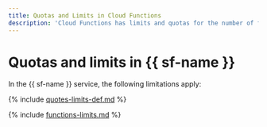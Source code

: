 ```yaml
---
title: Quotas and Limits in Cloud Functions
description: 'Cloud Functions has limits and quotas for the number of functions, the number of instances of one function in each AZ, the number of simultaneous calls of all functions in each AZ. You will learn more about the restrictions in the service in this article.'
---
```


# Quotas and limits in {{ sf-name }}

In the {{ sf-name }} service, the following limitations apply:

{% include [quotes-limits-def.md](../../_includes/quotes-limits-def.md) %}

{% include [functions-limits.md](../../_includes/functions-limits.md) %}

